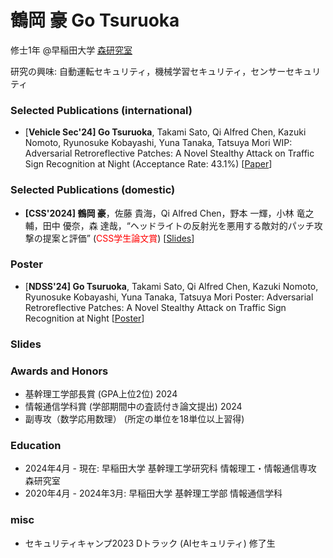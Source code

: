 # 鶴岡 豪 Go Tsuruoka

修士1年 @早稲田大学 [森研究室](https://nsl.cs.waseda.ac.jp/)

研究の興味: 自動運転セキュリティ，機械学習セキュリティ，センサーセキュリティ

### Selected Publications (international)
 
- [**Vehicle Sec'24] Go Tsuruoka**, Takami Sato, Qi Alfred Chen, Kazuki Nomoto, Ryunosuke Kobayashi, Yuna Tanaka, Tatsuya Mori WIP: Adversarial Retroreflective Patches: A Novel Stealthy Attack on Traffic Sign Recognition at Night (Acceptance Rate: 43.1%) [[Paper](https://www.ndss-symposium.org/wp-content/uploads/vehiclesec2024-25-paper.pdf)] 


### Selected Publications (domestic)

- **[CSS'2024] 鶴岡 豪**，佐藤 貴海，Qi Alfred Chen，野本 一輝，小林 竜之輔，田中 優奈，森 達哉，“ヘッドライトの反射光を悪用する敵対的パッチ攻撃の提案と評価” (<span style="color: red">CSS学生論文賞</span>) [[Slides](slides/css2024.md)]

### Poster

- [**NDSS'24] Go Tsuruoka**, Takami Sato, Qi Alfred Chen, Kazuki Nomoto, Ryunosuke Kobayashi, Yuna Tanaka, Tatsuya Mori Poster: Adversarial Retroreflective Patches: A Novel Stealthy Attack on Traffic Sign Recognition at Night [[Poster](https://www.ndss-symposium.org/wp-content/uploads/ndss24-posters-36.pdf)]

### Slides


### Awards and Honors

- 基幹理工学部長賞 (GPA上位2位) 2024
- 情報通信学科賞 (学部期間中の査読付き論文提出) 2024
- 副専攻（数学応用数理） (所定の単位を18単位以上習得)

### Education

- 2024年4月 - 現在: 早稲田大学 基幹理工学研究科 情報理工・情報通信専攻 森研究室
- 2020年4月 - 2024年3月: 早稲田大学 基幹理工学部 情報通信学科

### misc

- セキュリティキャンプ2023 Dトラック (AIセキュリティ) 修了生